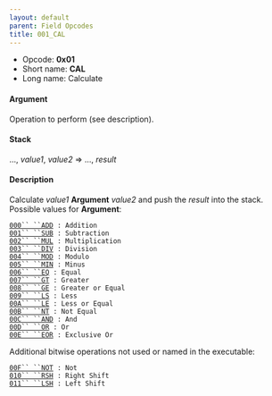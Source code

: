 ```yaml
---
layout: default
parent: Field Opcodes
title: 001_CAL
---
```


-   Opcode: **0x01**
-   Short name: **CAL**
-   Long name: Calculate

#### Argument

Operation to perform (see description).

#### Stack

..., *value1*, *value2* =&gt; ..., *result*

#### Description

Calculate *value1* **Argument** *value2* and push the *result* into the stack. Possible values for **Argument**:

[`000`` ``ADD`](001_CAL/000_ADD)` : Addition`  
[`001`` ``SUB`](001_CAL/001_SUB)` : Subtraction`  
[`002`` ``MUL`](001_CAL/002_MUL)` : Multiplication`  
[`003`` ``DIV`](001_CAL/003_DIV)` : Division`  
[`004`` ``MOD`](001_CAL/004_MOD)` : Modulo`  
[`005`` ``MIN`](001_CAL/005_MIN)` : Minus`  
[`006`` ``EQ`](001_CAL/006_EQ)` : Equal`  
[`007`` ``GT`](001_CAL/007_GT)` : Greater`  
[`008`` ``GE`](001_CAL/008_GE)` : Greater or Equal`  
[`009`` ``LS`](001_CAL/009_LS)` : Less`  
[`00A`` ``LE`](001_CAL/00A_LE)` : Less or Equal`  
[`00B`` ``NT`](001_CAL/00B_NT)` : Not Equal`  
[`00C`` ``AND`](00C_AND)` : And`  
[`00D`` ``OR`](00D_OR)` : Or`  
[`00E`` ``EOR`](00E_EOR)` : Exclusive Or`

Additional bitwise operations not used or named in the executable:

[`00F`` ``NOT`](001_CAL/00F_NOT)` : Not`  
[`010`` ``RSH`](001_CAL/010_RSH)` : Right Shift`  
[`011`` ``LSH`](001_CAL/011_LSH)` : Left Shift`
